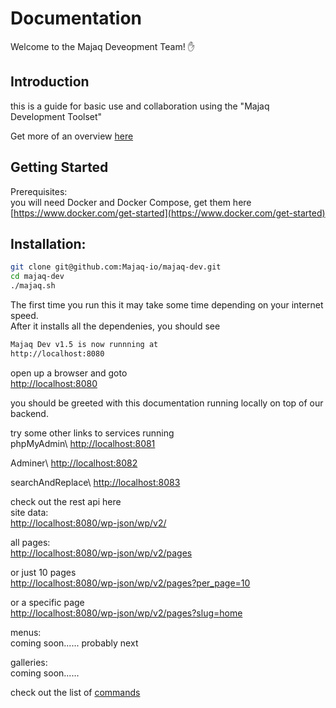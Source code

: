 # Documentation

Welcome to the Majaq Deveopment Team! ✋

## Introduction
this is a guide for basic use and collaboration using the "Majaq Development Toolset"

Get more of an overview [here](/about.html)


## Getting Started
Prerequisites:\
you will need Docker and Docker Compose, get them here\
[https://www.docker.com/get-started](https://www.docker.com/get-started)

## Installation:
``` bash
git clone git@github.com:Majaq-io/majaq-dev.git
cd majaq-dev
./majaq.sh
```

The first time you run this it may take some time depending on your internet speed.\
After it installs all the dependenies, you should see
``` bash
Majaq Dev v1.5 is now runnning at
http://localhost:8080
```

open up a browser and goto\
[http://localhost:8080](http://localhost:8080)

you should be greeted with this documentation running locally on top of our backend.

try some other links to services running\
phpMyAdmin\       [http://localhost:8081](http://localhost:8081)

Adminer\          [http://localhost:8082](http://localhost:8082)

searchAndReplace\  [http://localhost:8083](http://localhost:8083)

check out the rest api here\
site data:\
[http://localhost:8080/wp-json/wp/v2/](http://localhost:8080/wp-json/wp/v2/)

all pages:\
[http://localhost:8080/wp-json/wp/v2/pages](http://localhost:8080/wp-json/wp/v2/pages)

or just 10 pages\
[http://localhost:8080/wp-json/wp/v2/pages?per_page=10](http://localhost:8080/wp-json/wp/v2/pages?per_page=10)

or a specific page\
[http://localhost:8080/wp-json/wp/v2/pages?slug=home](http://localhost:8080/wp-json/wp/v2/pages?slug=home)

menus:\
coming soon...... probably next

galleries:\
coming soon......

check out the list of [commands](/commands.html)
